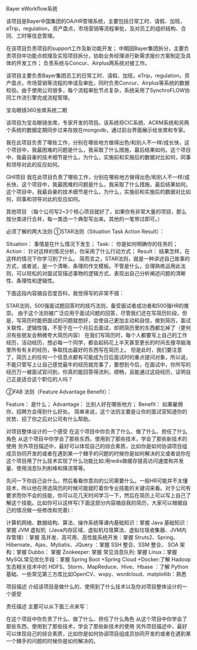 Bayer eWorkflow系统

该项目是Bayer中国集团的OA/HR管理系统，主要包括日常工时、请假、加班，eTrip，regulation，资产盘点，市场营销等流程审批，及对员工的组织结构、合同、工时等信息管理。

在该项目负责项目的support工作及新功能开发；
中期因Bayer集团拆分，主要负责项目中功能点梳理及实现项目拆分，协助业务经理进行新需求报价方案制定及具体的开发工作；
负责系统与Concur、Airplus两系统对接工作。



该项目主要负责Bayer集团员工的日常工时、请假、加班，eTrip，regulation，资产盘点，市场营销等流程的申请及审批，同时负责Concur、Airplus等系统的数据校验。由于使用公司很多，每个流程审批节点复杂，系统采用了SynchroFLOW协同工作流引擎完成流程管理。

宝岛眼镜360坐席系统二期

该项目为宝岛眼镜坐席，专家开发的项目。该系统将CIC系统、ACRM系统和另两个系统的数据定期同步过来存放在mongodb，通过前台界面展示给坐席和专家。






我在此项目负责了哪些工作，分别在哪些地方做得出色/和别人不一样/成长快，这个项目中，我最困难的问题是什么，我采取了什么措施，最后结果如何。这个项目中，我最自豪的技术细节是什么，为什么，实施前和实施后的数据对比如何，同事和领导对此的反应如何。

GHI项目
我在此项目负责了哪些工作，分别在哪些地方做得出色/和别人不一样/成长快，这个项目中，我最困难的问题是什么，我采取了什么措施，最后结果如何。这个项目中，我最自豪的技术细节是什么，为什么，实施前和实施后的数据对比如何，同事和领导对此的反应如何。

其他项目
（每个公司写2~3个核心项目就好了，如果你有非常大量的项目，那么按分类进行合并，每一类选一个典型写出来。其他的一笔带过即可。）


必须了解的两大法则
①STAR法则（Situation Task Action Result）：

Situation： 事情是在什么情况下发生；
Task:： 你是如何明确你的任务的；
Action： 针对这样的情况分析，你采用了什么行动方式；
Result： 结果怎样，在这样的情况下你学习到了什么。
简而言之，STAR法则，就是一种讲述自己故事的方式，或者说，是一个清晰、条理的作文模板。不管是什么，合理熟练运用此法则，可以轻松的对面试官描述事物的逻辑方式，表现出自己分析阐述问题的清晰性、条理性和逻辑性。

下面这段内容摘自百度百科，我觉得写的非常不错：

STAR法则，500强面试题回答时的技巧法则，备受面试者成功者和500强HR的推崇。 由于这个法则被广泛应用于面试问题的回答，尽管我们还在写简历阶段，但是，写简历时能把面试的问题就想好，会使自己更加主动和自信，做到简历，面试关联性，逻辑性强，不至于在一个月后去面试，却把简历里的东西都忘掉了（更何况有些朋友会稍微夸大简历内容） 在我们写简历时，每个人都要写上自己的工作经历，活动经历，想必每一个同学，都会起码花上半天甚至更长的时间去搜寻脑海里所有有关的经历，争取找出最好的东西写在简历上。 但是此时，我们要注意了，简历上的任何一个信息点都有可能成为日后面试时的重点提问对象，所以说，不能只管写上让自己感觉最牛的经历就完事了，要想到今后，在面试中，你所写的经历万一被面试官问到，你真的能回答得流利，顺畅，且能通过这段经历，证明自己正是适合这个职位的人吗？

②FAB 法则（Feature Advantage Benefit）：

Feature： 是什么；
Advantage： 比别人好在哪些地方；
Benefit： 如果雇佣你，招聘方会得到什么好处。
简单来说，这个法则主要是让你的面试官知道你的优势、招了你之后对公司有什么帮助。



对项目整体设计的一个感受
在这个项目中你负责了什么、做了什么、担任了什么角色
从这个项目中你学会了那些东西，使用到了那些技术，学会了那些新技术的使用
另外项目描述中，最好可以体现自己的综合素质，比如你是如何协调项目组成员协同开发的或者在遇到某一个棘手的问题的时候你是如何解决的又或者说你在这个项目用了什么技术实现了什么功能比如:用redis做缓存提高访问速度和并发量、使用消息队列削峰和降流等等。


先问一下你自己会什么，然后看看你意向的公司需要什么。一般HR可能并不太懂技术，所以他在筛选简历的时候可能就盯着你专业技能的关键词来看。对于公司有要求而你不会的技能，你可以花几天时间学习一下，然后在简历上可以写上自己了解这个技能。比如你可以这样写(下面这部分内容摘自我的简历，大家可以根据自己的情况做一些修改和完善)：

计算机网络、数据结构、算法、操作系统等课内基础知识：掌握
Java 基础知识：掌握
JVM 虚拟机（Java内存区域、虚拟机垃圾算法、虚拟垃圾收集器、JVM内存管理）：掌握
高并发、高可用、高性能系统开发：掌握
Struts2、Spring、Hibernate、Ajax、Mybatis、JQuery ：掌握
SSH 整合、SSM 整合、 SOA 架构：掌握
Dubbo： 掌握
Zookeeper: 掌握
常见消息队列: 掌握
Linux：掌握
MySQL常见优化手段：掌握
Spring Boot +Spring Cloud +Docker:了解
Hadoop 生态相关技术中的 HDFS、Storm、MapReduce、Hive、Hbase ：了解
Python 基础、一些常见第三方库比如OpenCV、wxpy、wordcloud、matplotlib：熟悉



项目描述
介绍该项目是做什么的、使用到了什么技术以及你对项目整体设计的一个感受

责任描述
主要可以从下面三点来写：

在这个项目中你负责了什么、做了什么、担任了什么角色
从这个项目中你学会了那些东西，使用到了那些技术，学会了那些新技术的使用
另外项目描述中，最好可以体现自己的综合素质，比如你是如何协调项目组成员协同开发的或者在遇到某一个棘手的问题的时候你是如何解决的。
